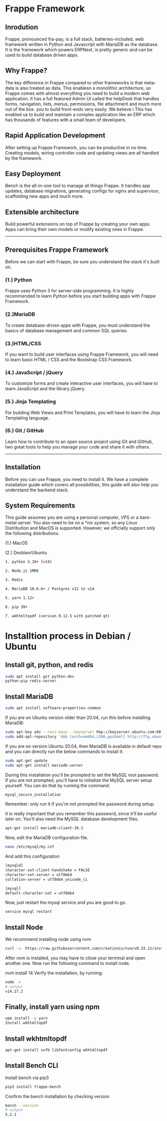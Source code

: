 # Frappe Framework

## Inrodution

Frappe, pronounced fra-pay, is a full stack, batteries-included, web framework written in Python and Javascript with MariaDB as the database. It is the framework which powers ERPNext, is pretty generic and can be used to build database driven apps.

## Why Frappe?

The key difference in Frappe compared to other frameworks is that meta-data is also treated as data. This enablesn a monolithic architecture, so Frappe comes with almost everything you need to build a modern web application. It has a full featured Admin UI called the helpDesk that handles forms, navigation, lists, menus, permissions, file attachment and much more out of the box.
 you to build front-ends very easily. We believe i
This has enabled us to build and maintain a complex application like an ERP which has thousands of features with a small team of developers.

## Rapid Application Development

After setting up Frappe Framework, you can be productive in no time. Creating models, wiring controller code and updating views are all handled by the framework.

## Easy Deployment

Bench is the all-in-one tool to manage all things Frappe. It handles app updates, database migrations, generating configs for nginx and supervisor, scaffolding new apps and much more.

## Extensible architecture

Build powerful extensions on top of Frappe by creating your own apps. Apps can bring their own models or modify existing ones in Frappe.

---

## Prerequisites Frappe Framework

Before we can start with Frappe, be sure you understand the stack it's built on.

### (1.) Python

Frappe uses Python 3 for server-side programming. It is highly recommended to learn Python before you start building apps with Frappe Framework.

### (2.)MariaDB

To create database-driven apps with Frappe, you must understand the basics of database management and common SQL queries.

### (3.)HTML/CSS

If you want to build user interfaces using Frappe Framework, you will need to learn basic HTML / CSS and the Bootstrap CSS Framework.

### (4.) JavaScript / jQuery

To customize forms and create interactive user interfaces, you will have to learn JavaScript and the library jQuery.

### (5.) Jinja Templating

For building Web Views and Print Templates, you will have to learn the Jinja Templating language.

### (6.) Git / GitHub

Learn how to contribute to an open source project using Git and GitHub, two great tools to help you manage your code and share it with others.

---

## Installation

Before you can use Frappe, you need to install it. We have a complete installation guide which covers all possibilities, this guide will also help you understand the backend stack.

## System Requirements

This guide assumes you are using a personal computer, VPS or a bare-metal server. You also need to be on a *nix system, so any Linux Distribution and MacOS is supported. However, we officially support only the following distributions.

(1.) MacOS

(2.) Desbian/Ubuntu

``` bash
1. python 3.10+ (v14)

2. Node.js 1RR6

3. Redis

4. MariaDB 10.6.6+ / Postgres v12 to v14

5. yarn 1.12+

6. pip 20+

7. wkhtmltopdf (version 0.12.5 with patched qt)

```

# Installtion process in Debian / Ubuntu

## Install git, python, and redis

```bash
sudo apt install git python-dev 
python-pip redis-server
````

## Install MariaDB

```bash
sudo apt install software-properties-common
```

If you are on Ubuntu version older than 20.04, run this before installing MariaDB:

```bash
sudo apt-key adv --recv-keys --keyserver hkp://keyserver.ubuntu.com:80 0xF1656F24C74CD1D8
sudo add-apt-repository 'deb [arch=amd64,i386,ppc64el] http://ftp.ubuntu-tw.org/mirror/mariadb/repo/10.3/ubuntu xenial main'
```

If you are on version Ubuntu 20.04, then MariaDB is available in default repo and you can directly run the below commands to install it:

```bash
sudo apt-get update
sudo apt-get install mariadb-server
```

During this installation you'll be prompted to set the MySQL root password. If you are not prompted, you'll have to initialize the MySQL server setup yourself. You can do that by running the command:

```bash
mysql_secure_installation
```

Remember: only run it if you're not prompted the password during setup.

It is really important that you remember this password, since it'll be useful later on. You'll also need the MySQL database development files.

```bash
apt-get install mariadb-client-10.3
```

Now, edit the MariaDB configuration file.

```bash
nano /etc/mysql/my.cnf
```

And add this configuration

```bash
[mysqld]
character-set-client-handshake = FALSE
character-set-server = utf8mb4
collation-server = utf8mb4_unicode_ci

[mysql]
default-character-set = utf8mb4
```

Now, just restart the mysql service and you are good to go.

```bash
service mysql restart
```

## Install Node

We recommend installing node using nvm

```bash
curl -o- https://raw.githubusercontent.com/creationix/nvm/v0.33.11/install.sh | bash
```

After nvm is installed, you may have to close your terminal and open another one. Now run the following command to install node.

nvm install 14
Verify the installation, by running:

```bash
node -v
# output
v14.17.2
```

## Finally, install yarn using npm

```bash
npm install -g yarn
Install wkhtmltopdf
```

## Install wkhtmltopdf

```bash
apt-get install xvfb libfontconfig wkhtmltopdf
```

## Install Bench CLI

Install bench via pip3

```bash
pip3 install frappe-bench
```

Confirm the bench installation by checking version

```bash
bench --version
# output
5.2.1
```
